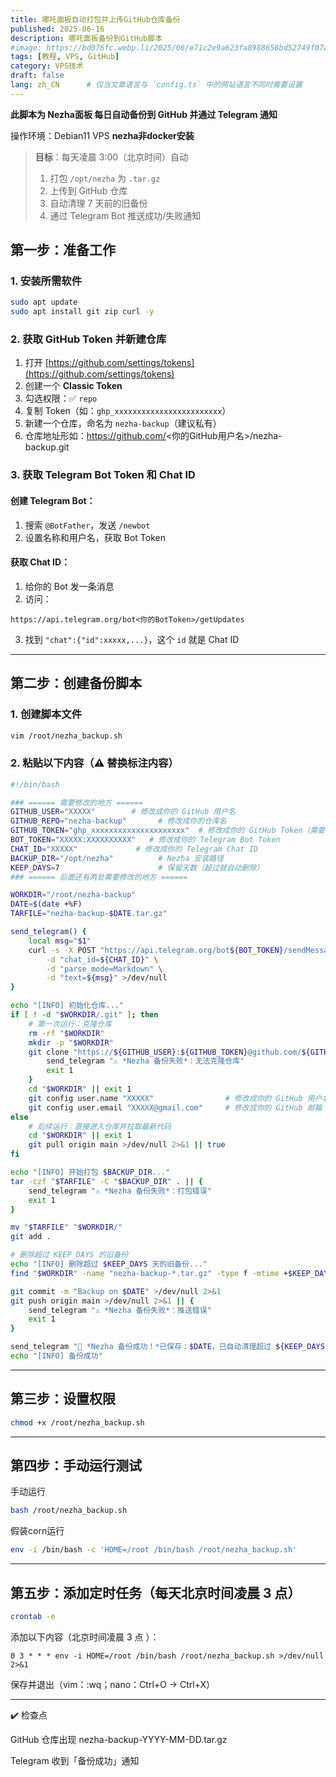 ```yaml
---
title: 哪吒面板自动打包并上传GitHub仓库备份
published: 2025-06-16
description: 哪吒面板备份到GitHub脚本
#image: https://bd076fc.webp.li/2025/06/e71c2e9a623fa8988658bd52749f07a5.png
tags: [教程, VPS, GitHub]
category: VPS技术
draft: false
lang: zh_CN      # 仅当文章语言与 `config.ts` 中的网站语言不同时需要设置
---
```




**此脚本为 Nezha面板 每日自动备份到 GitHub 并通过 Telegram 通知**

操作环境：Debian11 VPS **nezha非docker安装**
> **目标**：每天凌晨 3:00（北京时间）自动
> 1. 打包 `/opt/nezha` 为 `.tar.gz`  
> 2. 上传到 GitHub 仓库  
> 3. 自动清理 7 天前的旧备份  
> 4. 通过 Telegram Bot 推送成功/失败通知 

## 第一步：准备工作

### 1. 安装所需软件

```bash
sudo apt update
sudo apt install git zip curl -y
```

### 2. 获取 GitHub Token 并新建仓库

1. 打开 [https://github.com/settings/tokens](https://github.com/settings/tokens)
2. 创建一个  **Classic Token**
3. 勾选权限：✅ `repo`
4. 复制 Token（如：`ghp_xxxxxxxxxxxxxxxxxxxxxxxx`）
5. 新建一个仓库，命名为 `nezha-backup`（建议私有）
6. 仓库地址形如：https://github.com/<你的GitHub用户名>/nezha-backup.git

### 3. 获取 Telegram Bot Token 和 Chat ID

#### 创建 Telegram Bot：

1. 搜索 `@BotFather`，发送 `/newbot`
2. 设置名称和用户名，获取 Bot Token

#### 获取 Chat ID：

1. 给你的 Bot 发一条消息
2. 访问：

```
https://api.telegram.org/bot<你的BotToken>/getUpdates
```

3. 找到 `"chat":{"id":xxxxx,...}`，这个 `id` 就是 Chat ID

---

## 第二步：创建备份脚本

### 1. 创建脚本文件

```bash
vim /root/nezha_backup.sh
```

### 2. 粘贴以下内容（⚠️ 替换标注内容）

```bash
#!/bin/bash

### ====== 需要修改的地方 ======
GITHUB_USER="XXXXX"        # 修改成你的 GitHub 用户名
GITHUB_REPO="nezha-backup"       # 修改成你的仓库名
GITHUB_TOKEN="ghp_xxxxxxxxxxxxxxxxxxxxx"  # 修改成你的 GitHub Token（需要有 repo 权限）
BOT_TOKEN="XXXXX:XXXXXXXXXX"   # 修改成你的 Telegram Bot Token
CHAT_ID="XXXXX"             # 修改成你的 Telegram Chat ID
BACKUP_DIR="/opt/nezha"          # Nezha 安装路径
KEEP_DAYS=7                      # 保留天数（超过就自动删除）
### ====== 后面还有两处需要修改的地方 ======

WORKDIR="/root/nezha-backup"
DATE=$(date +%F)
TARFILE="nezha-backup-$DATE.tar.gz"

send_telegram() {
    local msg="$1"
    curl -s -X POST "https://api.telegram.org/bot${BOT_TOKEN}/sendMessage" \
        -d "chat_id=${CHAT_ID}" \
        -d "parse_mode=Markdown" \
        -d "text=${msg}" >/dev/null
}

echo "[INFO] 初始化仓库..."
if [ ! -d "$WORKDIR/.git" ]; then
    # 第一次运行：克隆仓库
    rm -rf "$WORKDIR"
    mkdir -p "$WORKDIR"
    git clone "https://${GITHUB_USER}:${GITHUB_TOKEN}@github.com/${GITHUB_USER}/${GITHUB_REPO}.git" "$WORKDIR" || {
        send_telegram "⚠️ *Nezha 备份失败*：无法克隆仓库"
        exit 1
    }
    cd "$WORKDIR" || exit 1
    git config user.name "XXXXX"                # 修改成你的 GitHub 用户名
    git config user.email "XXXXX@gmail.com"     # 修改成你的 GitHub 邮箱
else
    # 后续运行：直接进入仓库并拉取最新代码
    cd "$WORKDIR" || exit 1
    git pull origin main >/dev/null 2>&1 || true
fi

echo "[INFO] 开始打包 $BACKUP_DIR..."
tar -czf "$TARFILE" -C "$BACKUP_DIR" . || {
    send_telegram "⚠️ *Nezha 备份失败*：打包错误"
    exit 1
}

mv "$TARFILE" "$WORKDIR/"
git add .

# 删除超过 KEEP_DAYS 的旧备份
echo "[INFO] 删除超过 $KEEP_DAYS 天的旧备份..."
find "$WORKDIR" -name "nezha-backup-*.tar.gz" -type f -mtime +$KEEP_DAYS -exec git rm -f {} \; >/dev/null 2>&1

git commit -m "Backup on $DATE" >/dev/null 2>&1
git push origin main >/dev/null 2>&1 || {
    send_telegram "⚠️ *Nezha 备份失败*：推送错误"
    exit 1
}

send_telegram "🎉 *Nezha 备份成功！*已保存：$DATE，已自动清理超过 ${KEEP_DAYS} 天的旧备份"
echo "[INFO] 备份成功"
```

---

## 第三步：设置权限

```bash
chmod +x /root/nezha_backup.sh
```

---

## 第四步：手动运行测试

手动运行
```bash
bash /root/nezha_backup.sh
```

假装corn运行
```bash
env -i /bin/bash -c 'HOME=/root /bin/bash /root/nezha_backup.sh'
```

---

## 第五步：添加定时任务（每天北京时间凌晨 3 点）

```bash
crontab -e
```

添加以下内容（北京时间凌晨 3 点 ）：

```cron
0 3 * * * env -i HOME=/root /bin/bash /root/nezha_backup.sh >/dev/null 2>&1
```

保存并退出（vim：:wq；nano：Ctrl+O → Ctrl+X）

---


✔️ 检查点

GitHub 仓库出现 nezha-backup-YYYY-MM-DD.tar.gz

Telegram 收到「备份成功」通知
